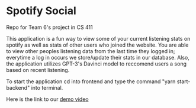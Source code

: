 # Spotify Social
Repo for Team 6's project in CS 411

This application is a fun way to view some of your current listening stats on spotify as well as stats of other users who joined the website. 
You are able to view other peoples listening data from the last time they logged in; everytime a log in occurs we store/update their stats in our database.
Also, the application utilizes GPT-3's Davinci model to reccomend users a song based on recent listening. 

To start the application cd into frontend and type the command "yarn start-backend" into terminal.


Here is the link to our [demo video](https://youtu.be/lDFnbTzV6tg)
